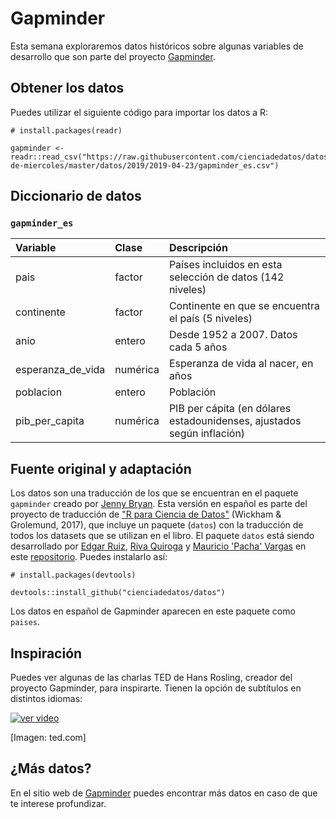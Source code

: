 # Gapminder

Esta semana exploraremos datos históricos sobre algunas variables de desarrollo que son parte del proyecto [Gapminder](https://www.gapminder.org/).

## Obtener los datos

Puedes utilizar el siguiente código para importar los datos a R:

```
# install.packages(readr)

gapminder <- readr::read_csv("https://raw.githubusercontent.com/cienciadedatos/datos-de-miercoles/master/datos/2019/2019-04-23/gapminder_es.csv")

```

## Diccionario de datos


### `gapminder_es`

|Variable       |Clase               |Descripción |
|:--------------|:-------------------|:-----------|
|pais           |factor              |Países incluidos en esta selección de datos (142 niveles) |
|continente      |factor            |Continente en que se encuentra el país (5 niveles) |
|anio        |entero            |Desde 1952 a 2007. Datos cada 5 años |
|esperanza_de_vida | numérica | Esperanza de vida al nacer, en años |
|poblacion | entero | Población
|pib_per_capita | numérica | PIB per cápita (en dólares estadounidenses, ajustados según inflación)


## Fuente original y adaptación

Los datos son una traducción de los que se encuentran en el paquete `gapminder` creado por [Jenny Bryan](https://twitter.com/JennyBryan). Esta versión en español es parte del proyecto de traducción de ["R para Ciencia de Datos"](https://es.r4ds.hadley.nz/) (Wickham & Grolemund, 2017), que incluye un paquete (`datos`) con la traducción de todos los datasets que se utilizan en el libro. El paquete `datos` está siendo desarrollado por [Edgar Ruiz](https://twitter.com/theotheredgar), [Riva Quiroga](https://twitter.com/rivaquiroga) y [Mauricio 'Pacha' Vargas](https://twitter.com/pachamaltese) en este [repositorio](wwww.github.com/cienciadedatos/datos). Puedes instalarlo así:

```
# install.packages(devtools)

devtools::install_github("cienciadedatos/datos")

```

Los datos en español de Gapminder aparecen en este paquete como `paises`.

## Inspiración

Puedes ver algunas de las charlas TED de Hans Rosling, creador del proyecto Gapminder, para inspirarte. Tienen la opción de subtítulos en distintos idiomas:

[![ver video](https://pi.tedcdn.com/r/talkstar-assets.s3.amazonaws.com/production/playlists/playlist_474/2d21d632-4d8c-4555-b38b-41caa4419e8e/best_hans_talks_1200x627.jpg?quality=89&w=1200)](https://youtu.be/vt5fpE0bzSY)

[Imagen: ted.com]


## ¿Más datos?
En el sitio web de [Gapminder](https://www.gapminder.org/) puedes encontrar más datos en caso de que te interese profundizar.
